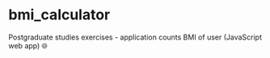 # bmi_calculator
Postgraduate studies exercises - application counts BMI of user (JavaScript web app) 🌐
